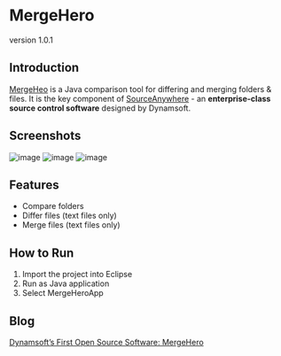 MergeHero
=========
version 1.0.1



Introduction
-----------
[MergeHeo][1] is a Java comparison tool for differing and merging folders & files. It is the key component of [SourceAnywhere][2] - an **enterprise-class source control software** designed by Dynamsoft. 

Screenshots
------------
![image](http://www.codepool.biz/wp-content/uploads/2014/01/diff-folders.png)
![image](http://www.codepool.biz/wp-content/uploads/2014/01/diff-file.png)
![image](http://www.codepool.biz/wp-content/uploads/2014/01/merge-file.png)

Features
----

* Compare folders
* Differ files (text files only)
* Merge files (text files only)


How to Run
--------------

1. Import the project into Eclipse
2. Run as Java application
3. Select MergeHeroApp

Blog
-----
[Dynamsoft’s First Open Source Software: MergeHero][3]


[1]:http://www.dynamsoft.com/products/mergehero.aspx
[2]:http://www.dynamsoft.com/Products/version-control-source-control-sourceanywhere.aspx
[3]:http://www.codepool.biz/open-source/dynamsofts-first-open-source-software-mergehero.html

